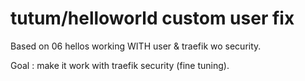 # tutum/helloworld custom user fix

Based on 06 hellos working WITH user & traefik wo security.

Goal : make it work with traefik security (fine tuning).
